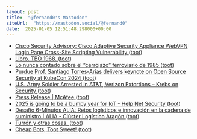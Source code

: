 ```yaml
---
layout: post
title:  "@fernand0's Mastodon"
siteUrl:  "https://mastodon.social/@fernand0"
date:  2025-01-05 12:51:48.298000+00:00
---
```

*  [Cisco Security Advisory: Cisco Adaptive Security Appliance WebVPN Login Page Cross-Site Scripting Vulnerability ](https://sec.cloudapps.cisco.com/security/center/content/CiscoSecurityAdvisory/cisco-sa-CVE-2014-212) ([toot](https://mastodon.social/@fernand0/113775837727614211))
*  [Libro. TBO 1968. ](https://fotografiasenmovimiento.wordpress.com/2025/01/05/libro-tbo-1968) ([toot](https://mastodon.social/@fernand0/113775730709374518))
*  [Lo nunca contado sobre el “cerrojazo” ferroviario de 1985 ](https://pablogg1.wordpress.com/2021/07/07/lo-nunca-contado-sobre-el-cerrojazo-ferroviario-de-1985) ([toot](https://mastodon.social/@fernand0/113775469546346758))
*  [Purdue Prof. Santiago Torres-Arias delivers keynote on Open Source Security at KubeCon 2024 ](https://engineering.purdue.edu/ECE/News/2024/purdue-prof-santiago-torres-arias-delivers-keynote-on-open-source-security-at-kubecon-202) ([toot](https://mastodon.social/@fernand0/113775260441554606))
*  [U.S. Army Soldier Arrested in AT&T, Verizon Extortions – Krebs on Security ](https://krebsonsecurity.com/2024/12/u-s-army-soldier-arrested-in-att-verizon-extortions) ([toot](https://mastodon.social/@fernand0/113775011105010853))
*  [Press Release \| McAfee  ](https://www.mcafee.com/es-es/consumer-corporate/newsroom/press-releases/press-release.html?news_id=9e361a3d-e2b0-4796-a8f6-6ee9245eb484) ([toot](https://mastodon.social/@fernand0/113774004268047678))
*  [2025 is going to be a bumpy year for IoT - Help Net Security ](https://www.helpnetsecurity.com/2024/12/24/iot-2025-security) ([toot](https://mastodon.social/@fernand0/113773322308812937))
*  [Desafío 6-Minutos ALIA: Retos logísticos e innovación en la cadena de suministro \| ALIA - Clúster Logístico Aragón ](https://aliaragon.es/evento/desafio-6-minutos-alia-retos-logisticos-e-innovacion-en-la-cadena-de-suministro) ([toot](https://mastodon.social/@fernand0/113771400144320866))
*  [Turrón y otras cosas. ](https://avecesunafoto.wordpress.com/2025/01/04/turron-y-otras-cosas) ([toot](https://mastodon.social/@fernand0/113771357994254128))
*  [Cheap Bots, Toot Sweet! ](https://cheapbotstootsweet.com) ([toot](https://mastodon.social/@fernand0/113771271626616828))

